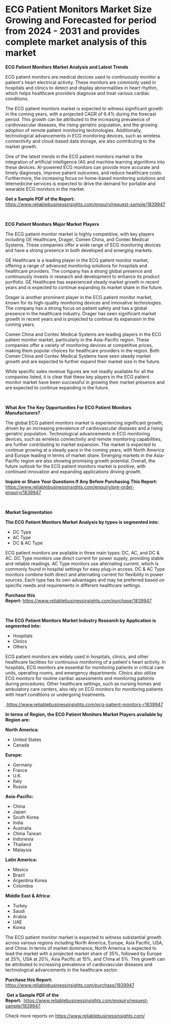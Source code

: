 <p><h1>ECG Patient Monitors Market Size Growing and Forecasted for period from 2024 - 2031 and provides complete market analysis of this market</h1></p><p><strong>ECG Patient Monitors Market Analysis and Latest Trends</strong></p>
<p><p>ECG patient monitors are medical devices used to continuously monitor a patient's heart electrical activity. These monitors are commonly used in hospitals and clinics to detect and display abnormalities in heart rhythm, which helps healthcare providers diagnose and treat various cardiac conditions.</p><p>The ECG patient monitors market is expected to witness significant growth in the coming years, with a projected CAGR of 6.4% during the forecast period. This growth can be attributed to the increasing prevalence of cardiovascular diseases, the rising geriatric population, and the growing adoption of remote patient monitoring technologies. Additionally, technological advancements in ECG monitoring devices, such as wireless connectivity and cloud-based data storage, are also contributing to the market growth.</p><p>One of the latest trends in the ECG patient monitors market is the integration of artificial intelligence (AI) and machine learning algorithms into these devices. AI-powered ECG monitors can provide more accurate and timely diagnoses, improve patient outcomes, and reduce healthcare costs. Furthermore, the increasing focus on home-based monitoring solutions and telemedicine services is expected to drive the demand for portable and wearable ECG monitors in the market.</p></p>
<p><strong>Get a Sample PDF of the Report:&nbsp;</strong> <a href="https://www.reliablebusinessinsights.com/enquiry/request-sample/1839947">https://www.reliablebusinessinsights.com/enquiry/request-sample/1839947</a></p>
<p>&nbsp;</p>
<p><strong>ECG Patient Monitors Major Market Players</strong></p>
<p><p>The ECG patient monitor market is highly competitive, with key players including GE Healthcare, Drager, Comen China, and Contec Medical Systems. These companies offer a wide range of ECG monitoring devices and have a strong presence in both developed and emerging markets. </p><p>GE Healthcare is a leading player in the ECG patient monitor market, offering a range of advanced monitoring solutions for hospitals and healthcare providers. The company has a strong global presence and continuously invests in research and development to enhance its product portfolio. GE Healthcare has experienced steady market growth in recent years and is expected to continue expanding its market share in the future. </p><p>Drager is another prominent player in the ECG patient monitor market, known for its high-quality monitoring devices and innovative technologies. The company has a strong focus on patient safety and has a global presence in the healthcare industry. Drager has seen significant market growth in recent years and is projected to continue its expansion in the coming years. </p><p>Comen China and Contec Medical Systems are leading players in the ECG patient monitor market, particularly in the Asia-Pacific region. These companies offer a variety of monitoring devices at competitive prices, making them popular choices for healthcare providers in the region. Both Comen China and Contec Medical Systems have seen steady market growth and are expected to further expand their market size in the future. </p><p>While specific sales revenue figures are not readily available for all the companies listed, it is clear that these key players in the ECG patient monitor market have been successful in growing their market presence and are expected to continue expanding in the future.</p></p>
<p>&nbsp;</p>
<p><strong>What Are The Key Opportunities For ECG Patient Monitors Manufacturers?</strong></p>
<p><p>The global ECG patient monitors market is experiencing significant growth, driven by an increasing prevalence of cardiovascular diseases and a rising geriatric population. Technological advancements in ECG monitoring devices, such as wireless connectivity and remote monitoring capabilities, are further contributing to market expansion. The market is expected to continue growing at a steady pace in the coming years, with North America and Europe leading in terms of market share. Emerging markets in the Asia-Pacific region are also showing promising growth potential. Overall, the future outlook for the ECG patient monitors market is positive, with continued innovation and expanding applications driving growth.</p></p>
<p><strong>Inquire or Share Your Questions If Any Before Purchasing This Report:</strong> <a href="https://www.reliablebusinessinsights.com/enquiry/pre-order-enquiry/1839947">https://www.reliablebusinessinsights.com/enquiry/pre-order-enquiry/1839947</a></p>
<p>&nbsp;</p>
<p><strong>Market Segmentation</strong></p>
<p><strong>The ECG Patient Monitors Market Analysis by types is segmented into:</strong></p>
<p><ul><li>DC Type</li><li>AC Type</li><li>DC & AC Type</li></ul></p>
<p><p>ECG patient monitors are available in three main types: DC, AC, and DC & AC. DC Type monitors use direct current for power supply, providing stable and reliable readings. AC Type monitors use alternating current, which is commonly found in hospital settings for easy plug-in access. DC & AC Type monitors combine both direct and alternating current for flexibility in power sources. Each type has its own advantages and may be preferred based on specific needs and requirements in different healthcare settings.</p></p>
<p><strong>Purchase this Report:&nbsp;</strong><a href="https://www.reliablebusinessinsights.com/purchase/1839947">https://www.reliablebusinessinsights.com/purchase/1839947</a></p>
<p>&nbsp;</p>
<p><strong>The ECG Patient Monitors Market Industry Research by Application is segmented into:</strong></p>
<p><ul><li>Hospitals</li><li>Clinics</li><li>Others</li></ul></p>
<p><p>ECG patient monitors are widely used in hospitals, clinics, and other healthcare facilities for continuous monitoring of a patient's heart activity. In hospitals, ECG monitors are essential for monitoring patients in critical care units, operating rooms, and emergency departments. Clinics also utilize ECG monitors for routine cardiac assessments and monitoring patients during procedures. Other healthcare settings, such as nursing homes and ambulatory care centers, also rely on ECG monitors for monitoring patients with heart conditions or undergoing treatments.</p></p>
<p><a href="https://www.reliablebusinessinsights.com/ecg-patient-monitors-r1839947">&nbsp;https://www.reliablebusinessinsights.com/ecg-patient-monitors-r1839947</a></p>
<p><strong>In terms of Region, the ECG Patient Monitors Market Players available by Region are:</strong></p>
<p>
    <p> <strong> North America: </strong>
        <ul>
            <li>United States</li>
            <li>Canada</li>
        </ul>
        </p> 
    <p> <strong> Europe: </strong>
        <ul>
            <li>Germany</li>
            <li>France</li>
            <li>U.K.</li>
            <li>Italy</li>
            <li>Russia</li>
        </ul>
        </p> 
    <p> <strong> Asia-Pacific: </strong>
        <ul>
            <li>China</li>
            <li>Japan</li>
            <li>South Korea</li>
            <li>India</li>
            <li>Australia</li>
            <li>China Taiwan</li>
            <li>Indonesia</li>
            <li>Thailand</li>
            <li>Malaysia</li>
        </ul>
        </p> 
    <p> <strong> Latin America: </strong>
        <ul>
            <li>Mexico</li>
            <li>Brazil</li>
            <li>Argentina Korea</li>
            <li>Colombia</li>
        </ul>
        </p> 
    <p> <strong> Middle East & Africa: </strong>
        <ul>
            <li>Turkey</li>
            <li>Saudi</li>
            <li>Arabia</li>
            <li>UAE</li>
            <li>Korea</li>
        </ul>
    </p>
    </p>
<p><p>The ECG patient monitor market is expected to witness substantial growth across various regions including North America, Europe, Asia Pacific, USA, and China. In terms of market dominance, North America is expected to lead the market with a projected market share of 35%, followed by Europe at 25%, USA at 20%, Asia Pacific at 15%, and China at 5%. This growth can be attributed to increasing prevalence of cardiovascular diseases and technological advancements in the healthcare sector.</p></p>
<p><strong>Purchase this Report: </strong><a href="https://www.reliablebusinessinsights.com/purchase/1839947">https://www.reliablebusinessinsights.com/purchase/1839947</a></p>
<p>&nbsp;<strong>Get a Sample PDF of the Report:&nbsp;&nbsp;</strong><a href="https://www.reliablebusinessinsights.com/enquiry/request-sample/1839947">https://www.reliablebusinessinsights.com/enquiry/request-sample/1839947</a></p>
<p><strong></strong></p>
<p>Check more reports on <a href="https://www.reliablebusinessinsights.com/">https://www.reliablebusinessinsights.com/</a></p>